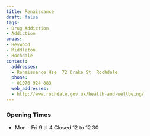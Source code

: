 ```yaml
---
title: Renaissance
draft: false
tags:
- Drug Addiction
- Addiction
areas:
- Heywood
- Middleton
- Rochdale
contact:
  addresses:
  - Renaissance Hse  72 Drake St  Rochdale
  phone:
  - 01076 924 883
  web_addresses:
  - http://www.rochdale.gov.uk/health-and-wellbeing/
---
```


### Opening Times
* Mon - Fri 9 til 4  Closed 12 to 12.30

